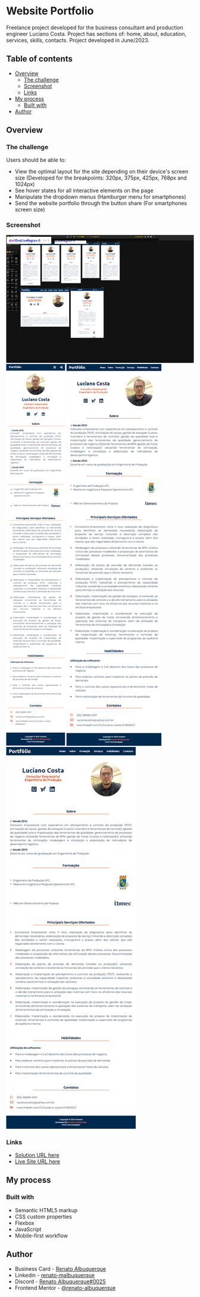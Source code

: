 # Website Portfolio

Freelance project developed for the business consultant and production engineer Luciano Costa. Project has sections of: home, about, education, services, skills, contacts. Project developed in June/2023.

## Table of contents

- [Overview](#overview)
  - [The challenge](#the-challenge)
  - [Screenshot](#screenshot)
  - [Links](#links)
- [My process](#my-process)
  - [Built with](#built-with)
- [Author](#author)

## Overview

### The challenge

Users should be able to:

- View the optimal layout for the site depending on their device's screen size (Developed for the breakpoints: 320px, 375px, 425px, 768px and 1024px)
- See hover states for all interactive elements on the page
- Manipulate the dropdown menus (Hamburger menu for smartphones)
- Send the website portfolio through the button share (For smartphones screen size)

### Screenshot

![screenshot](files/screencapture-allscreens.png)
![screenshot](files/screencapture-mobile.png)
![screenshot](files/screencapture-tablet.png)
![screenshot](files/screencapture-laptop.png)

### Links

- [Solution URL here](https://github.com/renato-albuquerque/lc-portfolio)
- [Live Site URL here](https://portfolio-lucianocosta.vercel.app/)

## My process

### Built with

- Semantic HTML5 markup
- CSS custom properties
- Flexbox
- JavaScript
- Mobile-first workflow

## Author

- Business Card - [Renato Albuquerque](https://portfolio-renatoalbuquerque.vercel.app/)
- Linkedin - [renato-malbuquerque](https://www.linkedin.com/in/renato-malbuquerque/)
- Discord - [Renato Albuquerque#0025](https://discordapp.com/users/992621595547938837)
- Frontend Mentor - [@renato-albuquerque](https://www.frontendmentor.io/profile/renato-albuquerque)